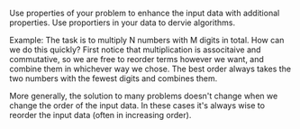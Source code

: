 
Use properties of your problem to enhance the input data with additional properties. Use proportiers in your data to dervie algorithms.

Example: The task is to multiply N numbers with M digits in total. How can we do this quickly? First notice that multiplication is associtaive and commutative, so we are free to reorder terms however we want, and combine them in whichever way we chose. The best order always takes the two numbers with the fewest digits and combines them.

More generally, the solution to many problems doesn't change when we change the order of the input data. In these cases it's always wise to reorder the input data (often in increasing order).

